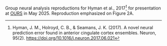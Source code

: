 Group neural analysis reproductions for Hyman et al., 2017[^1] for presentation at [OURS](https://www.unlv.edu/our/research-symposia) in May 2025. Reproduction emphasized on Figure 2A. 

[^1]: Hyman, J. M., Holroyd, C. B., & Seamans, J. K. (2017). A novel neural prediction error found in anterior cingulate cortex ensembles. Neuron, 95(2). https://doi.org/10.1016/j.neuron.2017.06.021
